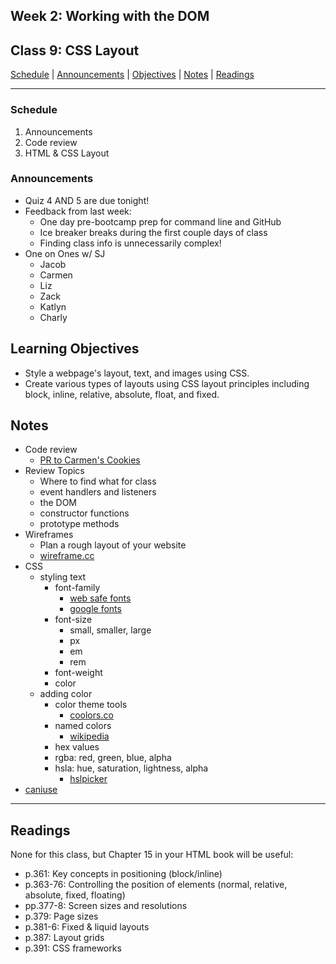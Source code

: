 ## **Week 2: Working with the DOM**
## Class 9: CSS Layout

[Schedule](#schedule) | [Announcements](#announcements) | [Objectives](#learning-objectives) | [Notes](#notes) | [Readings](#readings)


<hr></hr>

### Schedule
1. Announcements
1. Code review
1. HTML & CSS Layout

### Announcements
* Quiz 4 AND 5 are due tonight!
* Feedback from last week:
    * One day pre-bootcamp prep for command line and GitHub
    * Ice breaker breaks during the first couple days of class
    * Finding class info is unnecessarily complex!
* One on Ones w/ SJ
    * Jacob
    * Carmen
    * Liz
    * Zack
    * Katlyn
    * Charly

## Learning Objectives
- Style a webpage's layout, text, and images using CSS.
- Create various types of layouts using CSS layout principles including block, inline, relative, absolute, float, and fixed.

## Notes
* Code review
    * [PR to Carmen's Cookies](https://github.com/crperezchica/cookie-stand/pull/3)
* Review Topics
    * Where to find what for class
    * event handlers and listeners
    * the DOM
    * constructor functions
    * prototype methods
* Wireframes
    * Plan a rough layout of your website
    * [wireframe.cc](https://wireframe.cc/)
* CSS
    * styling text
        * font-family
            * [web safe fonts](https://www.cssfontstack.com/)
            * [google fonts](https://fonts.google.com/)
        * font-size
            * small, smaller, large
            * px
            * em
            * rem
        * font-weight
        * color
    * adding color
        * color theme tools
            * [coolors.co](http://coolors.co)
        * named colors
            * [wikipedia](https://en.wikipedia.org/wiki/Web_colors#X11_color_names)
        * hex values
        * rgba: red, green, blue, alpha
        * hsla: hue, saturation, lightness, alpha
            * [hslpicker](http://hslpicker.com)
* [caniuse](http://caniuse.com/)

<hr></hr>

## Readings

None for this class, but Chapter 15 in your HTML book will be useful:
- p.361: Key concepts in positioning (block/inline)
- p.363-76: Controlling the position of elements (normal, relative, absolute, fixed, floating)
- pp.377-8: Screen sizes and resolutions
- p.379: Page sizes
- p.381-6: Fixed & liquid layouts
- p.387: Layout grids
- p.391: CSS frameworks
